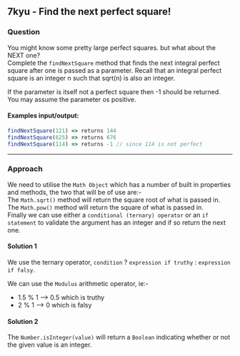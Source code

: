 ## 7kyu - Find the next perfect square!

### Question
You might know some pretty large perfect squares. but what about the NEXT one?  
Complete the `findNextSquare` method that finds the next integral perfect square after one is passed as a parameter. Recall that an integral perfect square is an integer n such that sqrt(n) is also an integer.  

If the parameter is itself not a perfect square then -1 should be returned. You may assume the parameter os positive.

#### Examples input/output:

```js
findNextSquare(121) => returns 144
findNextSquare(625) => returns 676
findNextSquare(114) => returns -1 // since 114 is not perfect
```

<hr>

### Approach
We need to utilise the `Math Object` which has a number of built in properties and methods, the two that will be of use are:-  
The `Math.sqrt()` method will return the square root of what is passed in.  
The `Math.pow()` method will return the square of what is passed in.  
Finally we can use either a `conditional (ternary) operator` or an `if statement` to validate the argument has an integer and if so return the next one.



#### Solution 1
We use the ternary operator, `condition` ? `expression if truthy` : `expression if falsy`.

We can use the `Modulus` arithmetic operator, ie:-  
 * 1.5 % 1 --> 0.5 which is truthy
 * 2 % 1 --> 0 which is falsy

#### Solution 2
The `Number.isInteger(value)` will return a `Boolean` indicating whether or not the given value is an integer.
